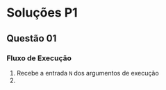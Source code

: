 # Soluções P1

## Questão 01

### Fluxo de Execução

1. Recebe a entrada `N` dos argumentos de execução
2.
